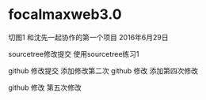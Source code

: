 # focalmaxweb3.0
切图1
和沈先一起协作的第一个项目
2016年6月29日

sourcetree修改提交  使用sourcetree练习1

github 修改提交  添加修改第二次
github 修改      添加第四次修改

github 修改  第五次修改

